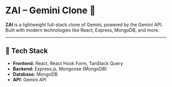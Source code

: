 # ZAI – Gemini Clone 🤖

**ZAI** is a lightweight full-stack clone of Gemini, powered by the Gemini API.  
Built with modern technologies like React, Express, MongoDB, and more.

---

## 🚀 Tech Stack

- **Frontend:** React, React Hook Form, TanStack Query
- **Backend:** Express.js, Mongoose (MongoDB)
- **Database:** MongoDB
- **API:** Gemini API